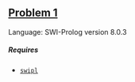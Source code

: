 ## [Problem 1](https://projecteuler.net/problem=1)

Language: SWI-Prolog version 8.0.3

##### Requires

- [`swipl`](https://www.swi-prolog.org/)
